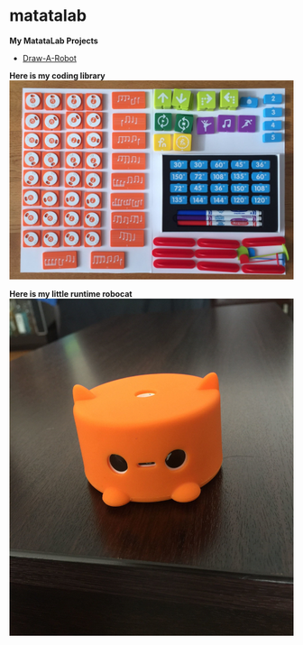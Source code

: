 # matatalab

<b> My MatataLab Projects </b>
<ul>
  <li><a target=_blank href=https://github.com/akin-yildirim/matatalab/tree/master/projects/20200208-draw-a-robot> Draw-A-Robot </a></li>
</ul>
<p>
  <b> Here is my coding library </b>
  <img src=images/00.the.library.jpg>
</p>

<p>
  <b> Here is my little runtime robocat </b>
  <img src=images/01.runtime.jpg>
</p>

